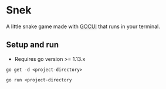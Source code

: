 # Snek
A little snake game made with [GOCUI](https://github.com/awesome-gocui/gocui) 
that runs in your terminal.

## Setup and run
* Requires go version >= 1.13.x

```
go get -d <project-directory>
```

```
go run <project-directory
```


